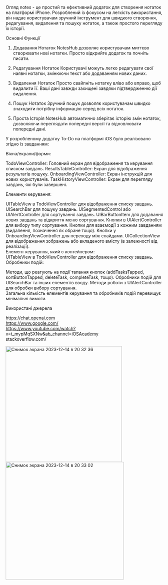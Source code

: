 Огляд
notes - це простий та ефективний додаток для створення нотаток на платформі iPhone. Розроблений із фокусом на легкість використання, він надає користувачам зручний інструмент для швидкого створення, редагування, видалення та пошуку нотаток, а також простого перегляду їх історії.

Основні Функції
1. Додавання Нотаток
NotesHub дозволяє користувачам миттєво створювати нові нотатки. Просто відкрийте додаток та почніть писати.

2. Редагування Нотаток
Користувачі можуть легко редагувати свої наявні нотатки, змінюючи текст або додаванням нових даних.

3. Видалення Нотаток
Просто свайпніть нотатку вліво або вправо, щоб видалити її. Ваші дані завжди захищені завдяки підтвердженню дії видалення.

4. Пошук Нотаток
Зручний пошук дозволяє користувачам швидко знаходити потрібну інформацію серед всіх нотаток.

5. Проста Історія
NotesHub автоматично зберігає історію змін нотаток, дозволяючи переглядати попередні версії та відновлювати попередні дані.



У розробленому додатку To-Do на платформі iOS було реалізовано згідно із завданням:<br />

Вікна/екрани/форми:<br />

TodoViewController: Головний екран для відображення та керування списком завдань.
ResultsTableController: Екран для відображення результатів пошуку.
OnboardingViewController: Екран інструкцій для нових користувачів.
TaskHistoryViewController: Екран для перегляду завдань, які були завершені.<br />

Елементи керування:<br />

UITableView в TodoViewController для відображення списку завдань.
UISearchBar для пошуку завдань.
UISegmentedControl або UIAlertController для сортування завдань.
UIBarButtonItem для додавання нових завдань та відкриття меню сортування.
Кнопки в UIAlertController для вибору типу сортування.
Кнопки для взаємодії з кожним завданням (видалення, позначення як обране тощо).
Кнопки у OnboardingViewController для переходу між слайдами.
UICollectionView для відображення зображень або вкладеного вмісту (в залежності від реалізації).<br />
Елемент керування, який є контейнером:
<br />
UITableView в TodoViewController для відображення списку завдань.
<br />
Обробники подій:<br />

Методи, що реагують на події тапання кнопок (addTasksTapped, sortButtonTapped, deleteTask, completeTask, тощо).
Обробники подій для UISearchBar та інших елементів вводу.
Методи роботи з UIAlertController для обробки вибору сортування.
<br />
Загальна кількість елементів керування та обробників подій перевищує мінімальні вимоги.<br />


Використані джерела

https://chat.openai.com<br />
https://www.google.com/<br />
https://www.youtube.com/watch?v=t_mypMqSXNw&ab_channel=iOSAcademy<br />
stackoverflow.com/<br />




<img width="371" alt="Снимок экрана 2023-12-14 в 20 32 36" src="https://github.com/gazon14/Projet-Lab2/assets/146487719/fdf5d59a-35ec-4a97-835a-ba6bba095d98"><br />
<img width="377" alt="Снимок экрана 2023-12-14 в 20 33 02" src="https://github.com/gazon14/Projet-Lab2/assets/146487719/f9b9d63b-9104-4cf1-849c-60a373e05885">







